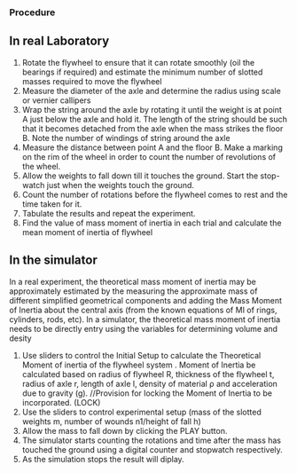 ### Procedure
## In real Laboratory
1.	Rotate the flywheel to ensure that it can rotate smoothly (oil the bearings if required) and estimate the minimum number of slotted masses required to move the flywheel
2.	Measure the diameter of the axle and determine the radius using scale or vernier callipers
3.	Wrap the string around the axle by rotating it until the weight is at point A just below the axle and hold it. The length of the string should be such that it becomes detached from the axle when the mass strikes the floor B. Note the number of windings of string around the axle
4.	Measure the distance between point A and the floor B. Make a marking on the rim of the wheel in order to count the number of revolutions of the wheel.
5.	Allow the weights to fall down till it touches the ground. Start the stop-watch just when the weights touch the ground.
6.	Count the number of rotations before the flywheel comes to rest and the time taken for it.
7.	Tabulate the results and repeat the experiment.
8.	Find the value of mass moment of inertia in each trial and calculate the mean moment of inertia of flywheel


## In the simulator
In a real experiment, the theoretical mass moment of inertia may be approximately estimated by the measuring the approximate mass of different simplified geometrical components and adding the Mass Moment of Inertia about the central axis (from the known equations of MI of rings, cylinders, rods, etc).
In a simulator, the theoretical mass moment of inertia needs to be  directly entry  using the variables for determining volume and desity
1.	Use sliders to control the Initial Setup to calculate the Theoretical Moment of inertia of the flywheel system .
 Moment of Inertia be calculated based on radius of flywheel R, thickness of the flywheel t, radius of axle r, length of axle l, density of material ρ and acceleration due to gravity (g). 
//Provision for locking the Moment of Inertia to be incorporated. (LOCK)
2.	Use the sliders to control experimental setup (mass of the slotted weights m, number of wounds n1/height of fall h)
3.	Allow the mass to fall down by clicking the PLAY button.
4.	The simulator starts counting the rotations and time after the mass has touched the ground using a digital counter and stopwatch respectively. 
5.	As the simulation stops the result will diplay. 
